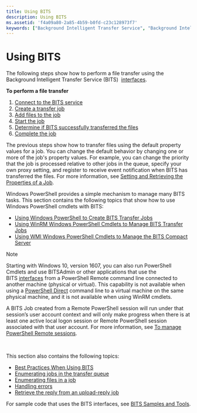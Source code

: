 ```yaml
---
title: Using BITS
description: Using BITS
ms.assetid: 'f4a09a80-2a85-4b59-b0fd-c23c128973f7'
keywords: ["Background Intelligent Transfer Service", "Background Intelligent Transfer Service,tasks", "file transfer BITS", "Using BITS BITS"]
---
```


# Using BITS

The following steps show how to perform a file transfer using the Background Intelligent Transfer Service (BITS)  [interfaces](bits-interfaces.md).

**To perform a file transfer**

1.  [Connect to the BITS service](connecting-to-the-bits-service.md)
2.  [Create a transfer job](creating-a-job.md)
3.  [Add files to the job](adding-files-to-a-job.md)
4.  [Start the job](ibackgroundcopyjob-resume.md)
5.  [Determine if BITS successfully transferred the files](determining-the-status-of-a-job.md)
6.  [Complete the job](completing-and-canceling-a-job.md)

The previous steps show how to transfer files using the default property values for a job. You can change the default behavior by changing one or more of the job's property values. For example, you can change the priority that the job is processed relative to other jobs in the queue, specify your own proxy setting, and register to receive event notification when BITS has transferred the files. For more information, see [Setting and Retrieving the Properties of a Job](setting-and-retrieving-the-properties-of-a-job.md).

Windows PowerShell provides a simple mechanism to manage many BITS tasks. This section contains the following topics that show how to use Windows PowerShell cmdlets with BITS:

-   [Using Windows PowerShell to Create BITS Transfer Jobs](using-windows-powershell-to-create-bits-transfer-jobs.md)
-   [Using WinRM Windows PowerShell Cmdlets to Manage BITS Transfer Jobs](using-winrm-windows-powershell-cmdlets-to-manage-bits-transfer-jobs.md)
-   [Using WMI Windows PowerShell Cmdlets to Manage the BITS Compact Server](using-wmi-windows-powershell-cmdlets-to-manage-the-bits-compact-server.md)

> [!Note]
>
> Starting with Windows 10, version 1607, you can also run PowerShell Cmdlets and use BITSAdmin or other applications that use the BITS [interfaces](bits-interfaces.md) from a PowerShell Remote command line connected to another machine (physical or virtual). This capability is not available when using a [PowerShell Direct](https://msdn.microsoft.com/virtualization/hyperv_on_windows/user_guide/vmsession) command line to a virtual machine on the same physical machine, and it is not available when using WinRM cmdlets.
>
> A BITS Job created from a Remote PowerShell session will run under that session’s user account context and will only make progress when there is at least one active local logon session or Remote PowerShell session associated with that user account. For more information, see [To manage PowerShell Remote sessions](using-windows-powershell-to-create-bits-transfer-jobs.md#to-manage-powershell-remote-sessions).

 

This section also contains the following topics:

-   [Best Practices When Using BITS](best-practices-when-using-bits.md)
-   [Enumerating jobs in the transfer queue](enumerating-jobs-in-the-transfer-queue.md)
-   [Enumerating files in a job](enumerating-files-in-a-job.md)
-   [Handling errors](handling-errors.md)
-   [Retrieve the reply from an upload-reply job](retrieving-the-reply-from-an-upload-reply-job.md)

For sample code that uses the BITS interfaces, see [BITS Samples and Tools](bits-samples-and-tools.md).

 

 





